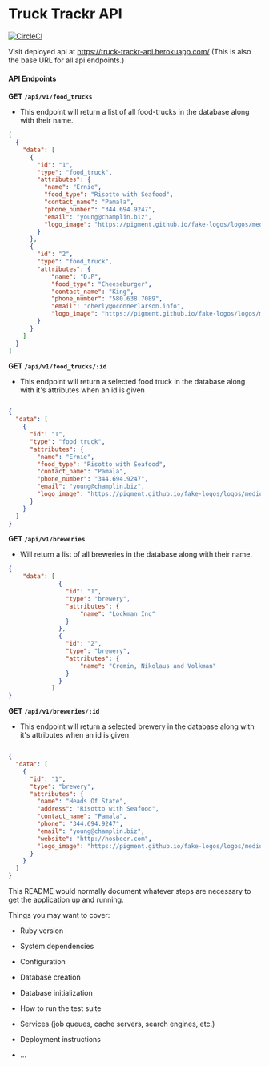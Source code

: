# Truck Trackr API

[![CircleCI](https://circleci.com/gh/KathleenYruegas/truck-trackr-be.svg?style=svg)](https://circleci.com/gh/KathleenYruegas/truck-trackr-be)

Visit deployed api at https://truck-trackr-api.herokuapp.com/
(This is also the base URL for all api endpoints.)

#### API Endpoints

**GET `/api/v1/food_trucks`**

- This endpoint will return a list of all food-trucks in the database along with their name.
```json
[
  {
    "data": [
      {
        "id": "1",
        "type": "food_truck",
        "attributes": {
          "name": "Ernie",
          "food_type": "Risotto with Seafood",
          "contact_name": "Pamala",
          "phone_number": "344.694.9247",
          "email": "young@champlin.biz",
          "logo_image": "https://pigment.github.io/fake-logos/logos/medium/color/11.png"
        }
      },
      {
        "id": "2",
        "type": "food_truck",
        "attributes": {
            "name": "D.P",
            "food_type": "Cheeseburger",
            "contact_name": "King",
            "phone_number": "580.638.7089",
            "email": "cherly@oconnerlarson.info",
            "logo_image": "https://pigment.github.io/fake-logos/logos/medium/color/10.png"
        }
      }
    ]
  }
]
```

**GET `/api/v1/food_trucks/:id`**

- This endpoint will return a selected food truck in the database along with it's attributes when an id is given
```json

{
  "data": [
    {
      "id": "1",
      "type": "food_truck",
      "attributes": {
        "name": "Ernie",
        "food_type": "Risotto with Seafood",
        "contact_name": "Pamala",
        "phone_number": "344.694.9247",
        "email": "young@champlin.biz",
        "logo_image": "https://pigment.github.io/fake-logos/logos/medium/color/11.png"
      }
    }
  ]
}
```

**GET `/api/v1/breweries`**
- Will return a list of all breweries in the database along with their name.

```json
{
    "data": [
              {
                "id": "1",
                "type": "brewery",
                "attributes": {
                    "name": "Lockman Inc"
                }
              },
              {
                "id": "2",
                "type": "brewery",
                "attributes": {
                    "name": "Cremin, Nikolaus and Volkman"
                }
              }
            ]
}
```

**GET `/api/v1/breweries/:id`**

- This endpoint will return a selected brewery in the database along with it's attributes when an id is given
```json

{
  "data": [
    {
      "id": "1",
      "type": "brewery",
      "attributes": {
        "name": "Heads Of State",
        "address": "Risotto with Seafood",
        "contact_name": "Pamala",
        "phone": "344.694.9247",
        "email": "young@champlin.biz",
        "website": "http://hosbeer.com",
        "logo_image": "https://pigment.github.io/fake-logos/logos/medium/color/11.png"
      }
    }
  ]
}
```

This README would normally document whatever steps are necessary to get the
application up and running.

Things you may want to cover:

* Ruby version

* System dependencies

* Configuration

* Database creation

* Database initialization

* How to run the test suite

* Services (job queues, cache servers, search engines, etc.)

* Deployment instructions

* ...
